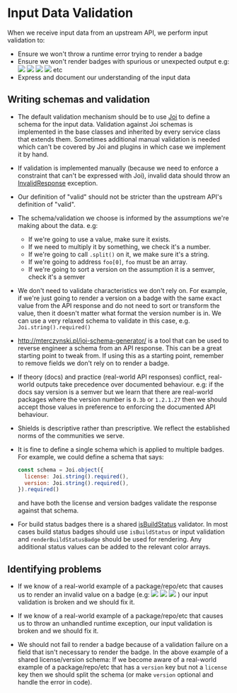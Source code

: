# Input Data Validation

When we receive input data from an upstream API, we perform input validation to:

- Ensure we won't throw a runtime error trying to render a badge
- Ensure we won't render badges with spurious or unexpected output e.g: ![](https://img.shields.io/badge/version-null-blue) ![](https://img.shields.io/badge/coverage-NaN%25-red) ![](https://img.shields.io/badge/build-undefined-red) ![](https://img.shields.io/badge/coverage---10%25-critical) etc
- Express and document our understanding of the input data

## Writing schemas and validation

- The default validation mechanism should be to use [Joi](https://github.com/sideway/joi) to define a schema for the input data. Validation against Joi schemas is implemented in the base classes and inherited by every service class that extends them. Sometimes additional manual validation is needed which can't be covered by Joi and plugins in which case we implement it by hand.

- If validation is implemented manually (because we need to enforce a constraint that can't be expressed with Joi), invalid data should throw an [InvalidResponse](https://contributing.shields.io/module-core_base-service_errors-InvalidResponse.html) exception.

- Our definition of "valid" should not be stricter than the upstream API's definition of "valid".

- The schema/validation we choose is informed by the assumptions we're making about the data. e.g:

  - If we're going to use a value, make sure it exists.
  - If we need to multiply it by something, we check it's a number.
  - If we're going to call `.split()` on it, we make sure it's a string.
  - If we're going to address `foo[0]`, `foo` must be an array.
  - If we're going to sort a version on the assumption it is a semver, check it's a semver

- We don't need to validate characteristics we don't rely on. For example, if we're just going to render a version on a badge with the same exact value from the API response and do not need to sort or transform the value, then it doesn't matter what format the version number is in. We can use a very relaxed schema to validate in this case, e.g. `Joi.string().required()`

- http://mterczynski.pl/joi-schema-generator/ is a tool that can be used to reverse engineer a schema from an API response. This can be a great starting point to tweak from. If using this as a starting point, remember to remove fields we don't rely on to render a badge.

- If theory (docs) and practice (real-world API responses) conflict, real-world outputs take precedence over documented behaviour. e.g: if the docs say version is a semver but we learn that there are real-world packages where the version number is `0.3b` or `1.2.1.27` then we should accept those values in preference to enforcing the documented API behaviour.

- Shields is descriptive rather than prescriptive. We reflect the established norms of the communities we serve.

- It is fine to define a single schema which is applied to multiple badges. For example, we could define a schema that says:

  ```js
  const schema = Joi.object({
    license: Joi.string().required(),
    version: Joi.string().required(),
  }).required()
  ```

  and have both the license and version badges validate the response against that schema.

- For build status badges there is a shared [isBuildStatus](https://github.com/badges/shields/blob/master/services/build-status.js) validator. In most cases build status badges should use `isBuildStatus` or input validation and `renderBuildStatusBadge` should be used for rendering. Any additional status values can be added to the relevant color arrays.

## Identifying problems

- If we know of a real-world example of a package/repo/etc that causes us to render an invalid value on a badge (e.g: ![](https://img.shields.io/badge/version-null-blue) ![](https://img.shields.io/badge/coverage-NaN%25-red) ![](https://img.shields.io/badge/build-undefined-red) ) our input validation is broken and we should fix it.

- If we know of a real-world example of a package/repo/etc that causes us to throw an unhandled runtime exception, our input validation is broken and we should fix it.

- We should not fail to render a badge because of a validation failure on a field that isn't necessary to render the badge. In the above example of a shared license/version schema: If we become aware of a real-world example of a package/repo/etc that has a `version` key but not a `license` key then we should split the schema (or make `version` optional and handle the error in code).
